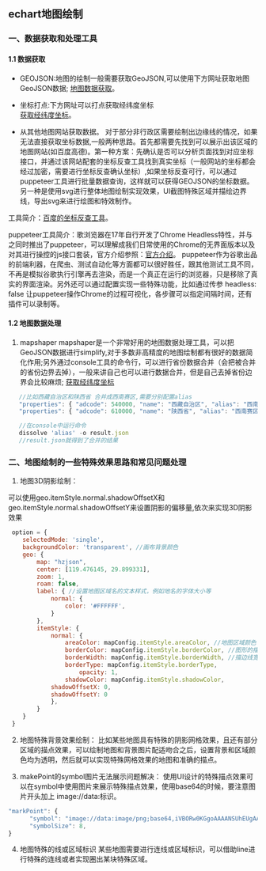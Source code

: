 ## echart地图绘制

### 一、数据获取和处理工具

#### 1.1 数据获取

* GEOJSON:地图的绘制一般需要获取GeoJSON,可以使用下方网址获取地图GeoJSON数据;
[地图数据获取](http://datav.aliyun.com/tools/atlas/#&lat=33.521903996156105&lng=104.29849999999999&zoom=4)。

* 坐标打点:下方网址可以打点获取经纬度坐标      
[获取经纬度坐标](http://www.gpsspg.com/maps.htm)。

* 从其他地图网站获取数据。
  对于部分非行政区需要绘制出边缘线的情况，如果无法直接获取坐标数据,一般两种思路。首先都需要先找到可以展示出该区域的地图网站(如百度高德)。第一种方案：先确认是否可以分析页面找到对应坐标接口，并通过该网站配套的坐标反查工具找到真实坐标（一般网站的坐标都会经过加密，需要进行坐标反查确认坐标）,如果坐标反查可行，可以通过puppeteer工具进行批量数据查询，这样就可以获得GEOJSON的坐标数据。另一种是使用svg进行整体地图绘制实现效果，UI截图特殊区域并描绘边界线，导出svg来进行绘图和特效制作。 

工具简介：[百度的坐标反查工具](http://api.map.baidu.com/lbsapi/getpoint/)。

puppeteer工具简介：歌浏览器在17年自行开发了Chrome Headless特性，并与之同时推出了puppeteer，可以理解成我们日常使用的Chrome的无界面版本以及对其进行操控的js接口套装，官方介绍参照：[官方介绍](https://github.com/puppeteer/puppeteer/blob/master/docs/api.md)。
puppeteer作为谷歌出品的前端利器，在爬虫、测试自动化等方面都可以很好胜任，跟其他测试工具不同，不再是模拟谷歌执行引擎再去渲染，而是一个真正在运行的浏览器，只是移除了真实的界面渲染。另外还可以通过配置实现一些特殊功能，比如通过传参 headless: false 让puppeteer操作Chrome的过程可视化，各步骤可以指定间隔时间，还有插件可以录制等。

 
 


#### 1.2 地图数据处理
1. mapshaper
mapshaper是一个非常好用的地图数据处理工具，可以把GeoJSON数据进行simplify,对于多数非高精度的地图绘制都有很好的数据简化作用;另外通过console工具的命令行，可以进行省份数据合并（会把被合并的省份边界去掉），一般来讲自己也可以进行数据合并，但是自己去掉省份边界会比较麻烦;
[获取经纬度坐标](https://mapshaper.org/)

```javascript
   //比如西藏自治区和陕西省 合并成西南赛区,需要分别配置alias
   "properties": { "adcode": 540000, "name": "西藏自治区", "alias": "西南赛区" }   
   "properties": { "adcode": 610000, "name": "陕西省", "alias": "西南赛区" }

   //在console中运行命令
   dissolve 'alias' -o result.json
   //result.json就得到了合并的结果
```
 
### 二、地图绘制的一些特殊效果思路和常见问题处理

1. 地图3D阴影绘制：


可以使用geo.itemStyle.normal.shadowOffsetX和geo.itemStyle.normal.shadowOffsetY来设置阴影的偏移量,依次来实现3D阴影效果

```javascript
 option = {
    selectedMode: 'single',
    backgroundColor: 'transparent', //画布背景颜色
    geo: {
        map: "hzjson",
        center: [119.476145, 29.899331],
        zoom: 1,
        roam: false,
        label: { //设置地图区域名的文本样式，例如地名的字体大小等
            normal: {
                color: '#FFFFFF',
            }
        },
        itemStyle: {
            normal: {
                areaColor: mapConfig.itemStyle.areaColor, //地图区域颜色
                borderColor: mapConfig.itemStyle.borderColor, //图形的描边颜色
                borderWidth: mapConfig.itemStyle.borderWidth, //描边线宽。为 0 时无描边
                borderType: mapConfig.itemStyle.borderType,
                    opacity: 1,
                shadowColor: mapConfig.itemStyle.shadowColor,
            shadowOffsetX: 0,
            shadowOffsetY: 0
            },
        }
    }
 }
```

2. 地图特殊背景效果绘制：
比如某些地图具有特殊的阴影网格效果，且还有部分区域的描点效果，可以绘制地图和背景图片配适吻合之后，设置背景和区域颜色均为透明，然后就可以实现特殊网格效果的地图和准确的描点。



3. makePoint的symbol图片无法展示问题解决：
使用UI设计的特殊描点效果可以在symbol中使用图片来展示特殊描点效果，使用base64的时候，要注意图片开头加上 image://data:标识。

```javascript
"markPoint": {
      "symbol": "image://data:image/png;base64,iVBORw0KGgoAAAANSUhEUgAAAAoAAAAKCAYAAACNMs+9AAAAAXNSR0IArs4c6QAAAIpJREFUGBmNkMsJgDAQRKNNiFVYQcA2rETQBrQNL96tIxdL8GIb8U1IFAQ/C2+zzM5uSIyJ4b23sMAeUW1TP5wIPWzQQBlRLa1LJm2SUMAAaaNqaerZjLQwMUMFbZi+0ki5QmMwaoOu03mPs5dfw++VjA5qmOAe0mpwuvrXY8IGzN/fE5ykuPnxww9bbtg/DMiSvAAAAABJRU5ErkJggg==",
      "symbolSize": 8,
}            
```
4. 地图特殊的线或区域标识
某些地图需要进行连线或区域标识，可以借助line进行特殊的连线或者实现圈出某块特殊区域。

